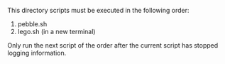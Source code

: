 This directory scripts must be executed in the following order:
1. pebble.sh
2. lego.sh (in a new terminal)

Only run the next script of the order after the current script has stopped logging information.
